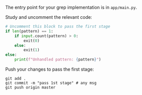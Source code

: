 The entry point for your grep implementation is in `app/main.py`.

Study and uncomment the relevant code: 

```python
# Uncomment this block to pass the first stage
if len(pattern) == 1:
    if input.count(pattern) > 0:
        exit(0)
    else:
        exit(1)
else:
    print(f"Unhandled pattern: {pattern}")
```

Push your changes to pass the first stage:

```
git add .
git commit -m "pass 1st stage" # any msg
git push origin master
```
